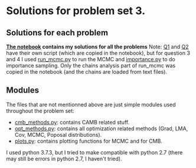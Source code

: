# Solutions for problem set 3.

## Solutions for each problem
**[The notebook](https://github.com/tomvandal/phys512/tree/master/assignments/ps3/ps3.ipynb) contains my solutions for all the problems**
Note: [Q1](https://github.com/tomvandal/phys512/tree/master/assignments/ps3/q1.py) and [Q2](https://github.com/tomvandal/phys512/tree/master/assignments/ps3/q2.py) have their own script (which are copied in the notebook), but for question 3 and 4 I used [run_mcmc.py](https://github.com/tomvandal/phys512/tree/master/assignments/ps3/run_mcmc.py) to run the MCMC and [importance.py](https://github.com/tomvandal/phys512/tree/master/assignments/ps3/importance.py) to do importance sampling. Only the chains analysis part of run_mcmc was copied in the notebook (and the chains are loaded from text files).

## Modules
The files that are not mentionned above are just simple modules used throughout the problem set:
    
- [cmb_methods.py](https://github.com/tomvandal/phys512/tree/master/assignments/ps3/cmb_methdos.py): contains CAMB related stuff.
- [opt_methods.py](https://github.com/tomvandal/phys512/tree/master/assignments/ps3/opt_methods.py): contains all optimization related methods (Grad, LMA, Cov, MCMC, Poposal distributions).
- [plots.py](https://github.com/tomvandal/phys512/tree/master/assignments/ps3/plots.py): contains plotting functions for MCMC and for CMB.

I used python 3.7.3, but I tried to make compatible with python 2.7 (there may still be errors in python 2.7, I haven't tried).

